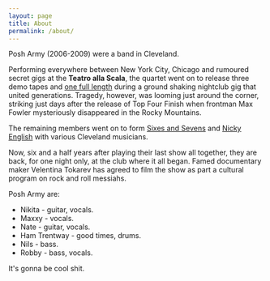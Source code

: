 ```yaml
---
layout: page
title: About
permalink: /about/
---
```

Posh Army (2006-2009) were a band in Cleveland.

Performing everywhere between New York City, Chicago and rumoured secret gigs at the **Teatro alla Scala**, the quartet went on to release three demo tapes and [one full length](http://notbob.bandcamp.com/album/top-four-finish) during a ground shaking nightclub gig that united generations. Tragedy, however, was looming just around the corner, striking just days after the release of Top Four Finish when frontman Max Fowler mysteriously disappeared in the Rocky Mountains.

The remaining members went on to form [Sixes and Sevens](http://notbob.bandcamp.com/album/meow-ep) and [Nicky English](https://vimeo.com/20271440) with various Cleveland musicians.

Now, six and a half years after playing their last show all together, they are back, for one night only, at the club where it all began. Famed documentary maker Velentina Tokarev has agreed to film the show as part a cultural program on rock and roll messiahs.

Posh Army are:

+ Nikita - guitar, vocals.
+ Maxxy - vocals.
+ Nate - guitar, vocals.
+ Ham Trentway - good times, drums.
+ Nils - bass.
+ Robby - bass, vocals.

It's gonna be cool shit.
